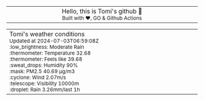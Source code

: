 
<div align="center">
<table>
<tbody>
<td align="center">
<img width="2000" height="0"><br>
Hello, this is Tomi's github 👋<br>
<sup>Built with ❤️, GO & Github Actions</sup><br>
<img width="2000" height="0">
</td>
</tbody>
</table>
</div>
<table>
<tbody>
<td align="left">
<img width="2000" height="0"><br>
Tomi's weather conditions<br>
<sup>Updated at 2024-07-03T06:59:08Z</sup><br>
<sup>:low_brightness: Moderate Rain</sup><br>
<sup>:thermometer: Temperature 32.68 </sup><br>
<sup>:thermometer: Feels like 39.68</sup><br>
<sup>:sweat_drops: Humidity 90%</sup><br>
<sup>:mask: PM2.5 40.69 μg/m3</sup><br>
<sup>:cyclone: Wind 2.07m/s </sup><br>
<sup>:telescope: Visibility 10000m </sup><br>
<sup>:droplet: Rain 3.26mm/last 1h </sup><br>
<img width="2000" height="0">
</td>
<td align="left">
<img width="2000" height="0"><br>
<br>
<img width="2000" height="0">
</td>
</tbody>
</table>
</div>
    